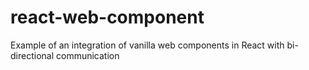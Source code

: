 # react-web-component
Example of an integration of vanilla web components in React with bi-directional communication
